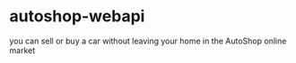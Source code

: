 # autoshop-webapi
you can sell or buy a car without leaving your home in the AutoShop online market
